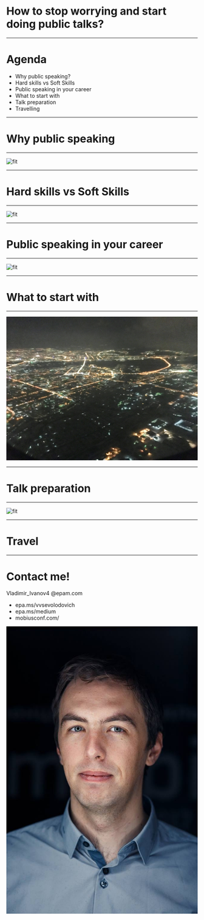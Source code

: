 # How to stop worrying and start doing public talks?

---

# Agenda

* Why public speaking?
* Hard skills vs Soft Skills
* Public speaking in your career
* What to start with
* Talk preparation
* Travelling

---

# Why public speaking

---

![fit](https://scontent-arn2-1.cdninstagram.com/vp/bf4a725f2f00ef4f776f3b6baa02b0b3/5C4DD52A/t51.2885-15/e35/43778670_356673685079335_5736105846108974054_n.jpg)

---

# Hard skills vs Soft Skills

---

![fit](https://scontent-arn2-1.cdninstagram.com/vp/a1c81346fbb4213704b03b462678f8fb/5C4F9578/t51.2885-15/e35/43088247_281485922461840_3394479865321882184_n.jpg)

---

# Public speaking in your career

---

![fit](https://scontent-arn2-1.cdninstagram.com/vp/c3d186e0c26a58c1f9b0f95ec5e5db7a/5C86B5AF/t51.2885-15/e35/30079612_356611228183883_8124980493599899648_n.jpg)

---

# What to start with

---

![fit](novosib.jpg)

---

# Talk preparation

---

![fit](https://scontent-arn2-1.cdninstagram.com/vp/6cc67b4769e55f9eb9ac1b8778ce3fc1/5C81CEAB/t51.2885-15/sh0.08/e35/s640x640/22071167_1362576270508088_1592377249753989120_n.jpg)

---

# Travel

---

# Contact me!

Vladimir_Ivanov4
	@epam.com

* epa.ms/vvsevolodovich
* epa.ms/medium
* mobiusconf.com/

![fit right](photo.jpg)
